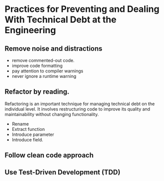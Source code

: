 # Practices for Preventing and Dealing With Technical Debt at the Engineering


## Remove noise and distractions

- remove commented-out code.
- improve code formatting
- pay attention to compiler warnings
- never ignore a runtime warning

## Refactor by reading.
Refactoring is an important technique for managing technical debt on the individual level. It involves restructuring code to improve its quality and maintainability without changing functionality. 

- Rename
- Extract function
- Introduce parameter
- Introduce field.

## Follow clean code approach

## Use Test-Driven Development (TDD)
